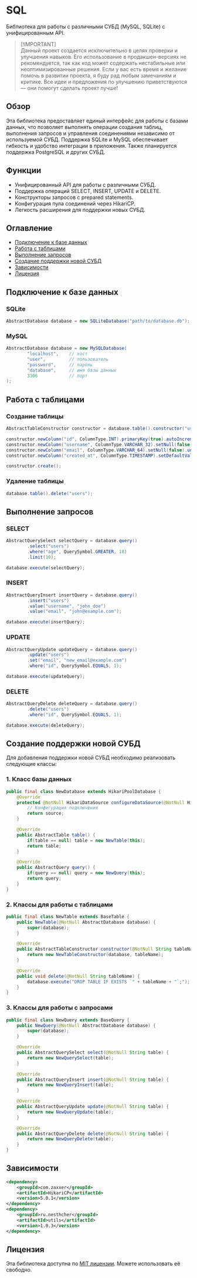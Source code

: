# SQL

Библиотека для работы с различными СУБД (MySQL, SQLite) с унифицированным API.

> [!IMPORTANT]\
> Данный проект создается исключительно в целях проверки и улучшения навыков. Его использование в продакшен-версиях не рекомендуется, так как код может содержать нестабильные или неоптимизированные решения. Если у вас есть время и желание помочь в развитии проекта, я буду рад любым замечаниям и критике. Все идеи и предложения по улучшению приветствуются — они помогут сделать проект лучше!

## Обзор

Эта библиотека предоставляет единый интерфейс для работы с базами данных, что позволяет выполнять операции создания таблиц, выполнения запросов и управления соединениями независимо от используемой СУБД. Поддержка SQLite и MySQL обеспечивает гибкость и удобство интеграции в приложения. Также планируется поддержка PostgreSQL и других СУБД.

## Функции

-   Унифицированный API для работы с различными СУБД.
-   Поддержка операций SELECT, INSERT, UPDATE и DELETE.
-   Конструкторы запросов с prepared statements.
-   Конфигурация пула соединений через HikariCP.
-   Легкость расширения для поддержки новых СУБД.

## Оглавление

-   [Подключение к базе данных](#подключение-к-базе-данных)
-   [Работа с таблицами](#работа-с-таблицами)
-   [Выполнение запросов](#выполнение-запросов)
-   [Создание поддержки новой СУБД](#создание-поддержки-новой-субд)
-   [Зависимости](#зависимости)
-   [Лицензия](#лицензия)

## Подключение к базе данных

### SQLite

```java
AbstractDatabase database = new SQLiteDatabase("path/to/database.db");
```

### MySQL

```java
AbstractDatabase database = new MySQLDatabase(
        "localhost",    // хост
        "user",         // пользователь
        "password",     // пароль
        "database",     // имя базы данных
        3306            // порт
);
```

## Работа с таблицами

### Создание таблицы

```java
AbstractTableConstructor constructor = database.table().constructor("users");

constructor.newColumn("id", ColumnType.INT).primaryKey(true).autoIncrement(true);
constructor.newColumn("username", ColumnType.VARCHAR_32).setNull(false);
constructor.newColumn("email", ColumnType.VARCHAR_64).setNull(false).unique(true);
constructor.newColumn("created_at", ColumnType.TIMESTAMP).setDefaultValue("CURRENT_TIMESTAMP");

constructor.create();
```

### Удаление таблицы

```java
database.table().delete("users");
```

## Выполнение запросов

### SELECT

```java
AbstractQuerySelect selectQuery = database.query()
        .select("users")
        .where("age", QuerySymbol.GREATER, 18)
        .limit(10);

database.execute(selectQuery);
```

### INSERT

```java
AbstractQueryInsert insertQuery = database.query()
        .insert("users")
        .value("username", "john_doe")
        .value("email", "john@example.com");

database.execute(insertQuery);
```

### UPDATE

```java
AbstractQueryUpdate updateQuery = database.query()
        .update("users")
        .set("email", "new_email@example.com")
        .where("id", QuerySymbol.EQUALS, 1);

database.execute(updateQuery);
```

### DELETE

```java
AbstractQueryDelete deleteQuery = database.query()
        .delete("users")
        .where("id", QuerySymbol.EQUALS, 1);

database.execute(deleteQuery);
```

## Создание поддержки новой СУБД

Для добавления поддержки новой СУБД необходимо реализовать следующие классы:

### 1. Класс базы данных

```java
public final class NewDatabase extends HikariPoolDatabase {
    @Override
    protected @NotNull HikariDataSource configureDataSource(@NotNull HikariDataSource source) {
        // Конфигурация подключения
        return source;
    }

    @Override
    public AbstractTable table() {
        if(table == null) table = new NewTable(this);
        return table;
    }

    @Override
    public AbstractQuery query() {
        if(query == null) query = new NewQuery(this);
        return query;
    }
}
```

### 2. Классы для работы с таблицами

```java
public final class NewTable extends BaseTable {
    public NewTable(@NotNull AbstractDatabase database) {
        super(database);
    }

    @Override
    public AbstractTableConstructor constructor(@NotNull String tableName) {
        return new NewTableConstructor(database, tableName);
    }

    @Override
    public void delete(@NotNull String tableName) {
        database.execute("DROP TABLE IF EXISTS `" + tableName + "`;");
    }
}
```

### 3. Классы для работы с запросами

```java
public final class NewQuery extends BaseQuery {
    public NewQuery(@NotNull AbstractDatabase database) {
        super(database);
    }

    @Override
    public AbstractQuerySelect select(@NotNull String table) {
        return new NewQuerySelect(table);
    }

    @Override
    public AbstractQueryInsert insert(@NotNull String table) {
        return new NewQueryInsert(table);
    }

    @Override
    public AbstractQueryUpdate update(@NotNull String table) {
        return new NewQueryUpdate(table);
    }

    @Override
    public AbstractQueryDelete delete(@NotNull String table) {
        return new NewQueryDelete(table);
    }
}
```

## Зависимости

```xml
<dependency>
    <groupId>com.zaxxer</groupId>
    <artifactId>HikariCP</artifactId>
    <version>5.0.1</version>
</dependency>
<dependency>
    <groupId>ru.nesthcher</groupId>
    <artifactId>utils</artifactId>
    <version>1.0.3</version>
</dependency>
```

## Лицензия

Эта библиотека доступна по [MIT лицензии](https://opensource.org/license/mit). Можете использовать её свободно.
